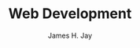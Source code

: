 ---
layout: default
title: Web Development
nav_order: 
has_children:  
parent: Miscellaneous
grand_parent: 
description: " "
permalink: / /
image: 
author: James H. Jay
---